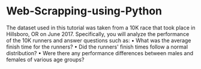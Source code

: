 # Web-Scrapping-using-Python
The dataset used in this tutorial was taken from a 10K race that took place in Hillsboro, OR on June 2017. Specifically, you will analyze the performance of the 10K runners and answer questions such as:  • What was the average finish time for the runners?  • Did the runners' finish times follow a normal distribution?  • Were there any performance differences between males and females of various age groups?
